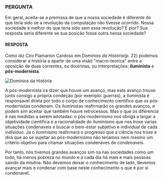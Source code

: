### PERGUNTA

Em geral, aceita-se a premissa de que a nossa sociedade é diferente do que teria sido se a
revolução da computação não tivesse ocorrido. Nossa sociedade é melhor do que teria sido sem
essa revolução? É pior? Sua resposta seria diferente se sua posição fosse outra nessa sociedade?

#### RESPOSTA

Como diz Ciro Flamarion Cardoso em *Dominíos da História*(p. 22) podemos considerar a história a apartir de uma visão "macro-teorica" entre a oposição de duas correntes, ou doutrinas, ou interpretações: **iluminista** e **pós-modernista**.

![Domínios da História](https://images-submarino.b2w.io/produtos/01/00/item/7442/8/7442895GG.jpg)

A pós-modernista ira dizer que houve um avanço, mas este avanço trouxe junto consigo a própria condeção (por exemplo: guerras), a iluminista é responsavel direta por todo o corpo de conhecimento cientifico que os pós-modernistas condenam. Os iluministas reafirmarão os grandes avanços, e podem sim aceitar que também houve retrocessos. Mas o que os diferencia é nas medidas a serem adotadas: o pós-modernismo nos obriga a largar a objetividade cientifica e a racionalidade do iluminismo que nos troxe varias situações condenaveis e buscar o bem-estar subjetivo e individual de cada indíviduo. Ja o iluminismo reafirmará o progresso que a ciência nos troxe e dirá que ao se sujeitar ao pós-modernismo não teriamos nem mesmo um critério objetivo para chamar situações condenáves de *condenaveis*. 

Por tanto, nós tivemos grandes avanços sim na nas sociedades como um todo, há menos pobreza no mundo e a cada dia há mais e mais pessoas saindo da miséria. Não devemos deixar o conhecimento de lado, devemos avançar mais e condenar com base neste conhecimento o que é por si condenavel.

